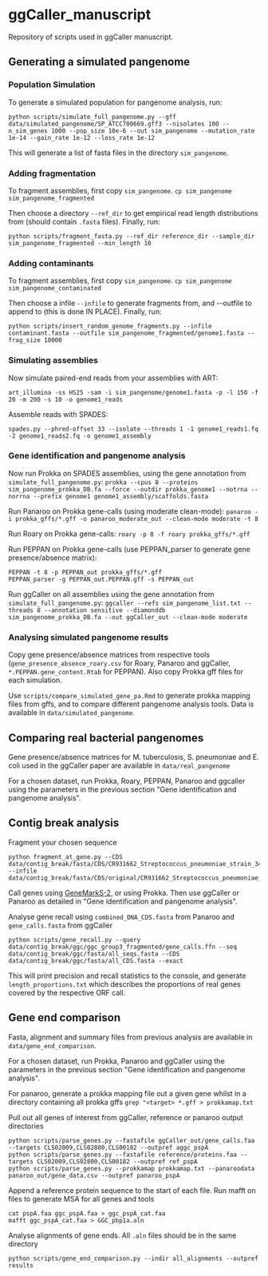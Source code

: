 # ggCaller_manuscript
Repository of scripts used in ggCaller manuscript.

## Generating a simulated pangenome

### Population Simulation
To generate a simulated population for pangenome analysis, run:

```python scripts/simulate_full_pangenome.py --gff data/simulated_pangenome/SP_ATCC700669.gff3 --nisolates 100 --n_sim_genes 1000 --pop_size 10e-6 --out sim_pangenome --mutation_rate 1e-14 --gain_rate 1e-12 --loss_rate 1e-12```

This will generate a list of fasta files in the directory ```sim_pangenome```.

### Adding fragmentation
To fragment assemblies, first copy ```sim_pangenome```. 
```cp sim_pangenome sim_pangenome_fragmented```

Then choose a directory ```--ref_dir``` to get empirical read length distributions from (should contain ```.fasta``` files).
Finally, run:
```
python scripts/fragment_fasta.py --ref_dir reference_dir --sample_dir sim_pangenome_fragmented --min_length 10
```

### Adding contaminants
To fragment assemblies, first copy ```sim_pangenome```. 
```cp sim_pangenome sim_pangenome_contaminated```

Then choose a infile ```--infile``` to generate fragments from, and --outfile to append to (this is done IN PLACE).
Finally, run:
```
python scripts/insert_random_genome_fragments.py --infile contaminant.fasta --outfile sim_pangenome_fragmented/genome1.fasta --frag_size 10000
```

### Simulating assemblies
Now simulate paired-end reads from your assemblies with ART:

```art_illumina -ss HS25 -sam -i sim_pangenome/genome1.fasta -p -l 150 -f 20 -m 200 -s 10 -o genome1_reads```

Assemble reads with SPADES:

```spades.py --phred-offset 33 --isolate --threads 1 -1 genome1_reads1.fq -2 genome1_reads2.fq -o genome1_assembly```

### Gene identification and pangenome analysis
Now run Prokka on SPADES assemblies, using the gene annotation from ```simulate_full_pangenome.py```:
```prokka --cpus 8 --proteins sim_pangenome_prokka_DB.fa --force --outdir prokka_genome1 --notrna --norrna --prefix genome1 genome1_assembly/scaffolds.fasta```

Run Panaroo on Prokka gene-calls (using moderate clean-mode):
```panaroo -i prokka_gffs/*.gff -o panaroo_moderate_out --clean-mode moderate -t 8```

Run Roary on Prokka gene-calls:
```roary -p 8 -f roary prokka_gffs/*.gff```

Run PEPPAN on Prokka gene-calls (use PEPPAN_parser to generate gene presence/absence matrix):
```
PEPPAN -t 8 -p PEPPAN_out prokka_gffs/*.gff
PEPPAN_parser -g PEPPAN_out.PEPPAN.gff -s PEPPAN_out
```

Run ggCaller on all assemblies using the gene annotation from ```simulate_full_pangenome.py```:
```ggcaller --refs sim_pangenome_list.txt --threads 8 --annotation sensitive --diamonddb sim_pangenome_prokka_DB.fa --out ggCaller_out --clean-mode moderate```

### Analysing simulated pangenome results
Copy gene presence/absence matrices from respective tools (```gene_presence_absence_roary.csv``` for Roary, Panaroo and ggCaller, ```*.PEPPAN.gene_content.Rtab``` for PEPPAN).
Also copy Prokka gff files for each simulation.

Use ```scripts/compare_simulated_gene_pa.Rmd``` to generate prokka mapping files from gffs, and to compare different pangenome analysis tools. Data is available in ```data/simulated_pangenome```.

## Comparing real bacterial pangenomes
Gene presence/absence matrices for M. tuberculosis, S. pneumoniae and E. coli used in the ggCaller paper are available in ```data/real_pangenome```

For a chosen dataset, run Prokka, Roary, PEPPAN, Panaroo and ggcaller using the parameters in the previous section "Gene identification and pangenome analysis".

## Contig break analysis
Fragment your chosen sequence
```
python fragment_at_gene.py --CDS data/contig_break/fasta/CDS/CR931662_Streptococcus_pneumoniae_strain_34359_serotype_14_CDS.fa --infile data/contig_break/fasta/CDS/original/CR931662_Streptococcus_pneumoniae_strain_34359_serotype_14.fa
```

Call genes using [GeneMarkS-2](http://exon.gatech.edu/genemark/genemarks2.cgi), or using Prokka. Then use ggCaller or Panaroo as detailed in "Gene identification and pangenome analysis".

Analyse gene recall using ```combined_DNA_CDS.fasta``` from Panaroo and ```gene_calls.fasta``` from ggCaller
```
python scripts/gene_recall.py --query data/contig_break/ggc/ggc_group3_fragmented/gene_calls.ffn --seq data/contig_break/ggc/fasta/all_seqs.fasta --CDS data/contig_break/ggc/fasta/all_CDS.fasta --exact
```

This will print precision and recall statistics to the console, and generate ```length_proportions.txt``` which describes the proportions of real genes covered by the respective ORF call.

## Gene end comparison
Fasta, alignment and summary files from previous analysis are available in ```data/gene_end_comparison```.

For a chosen dataset, run Prokka, Panaroo and ggCaller using the parameters in the previous section "Gene identification and pangenome analysis".

For panaroo, generate a prokka mapping file out a given gene whilst in a directory containing all prokka gffs
```grep "<target> *.gff > prokkamap.txt ```

Pull out all genes of interest from ggCaller, reference or panaroo output directories
```
python scripts/parse_genes.py --fastafile ggCaller_out/gene_calls.faa --targets CLS02009,CLS02800,CLS00182 --outpref aggc_pspA
python scripts/parse_genes.py --fastafile reference/proteins.faa --targets CLS02009,CLS02800,CLS00182 --outpref ref_pspA
python scripts/parse_genes.py --prokkamap prokkamap.txt --panaroodata panaroo_out/gene_data.csv --outpref panaroo_pspA
```

Append a reference protein sequence to the start of each file. Run mafft on files to generate MSA for all genes and tools
```
cat pspA.faa ggc_pspA.faa > ggc_pspA_cat.faa
mafft ggc_pspA_cat.faa > GGC_pbp1a.aln
```

Analyse alignments of gene ends. All ```.aln``` files should be in the same directory
```
python scripts/gene_end_comparison.py --indir all_alignments --outpref results
```
